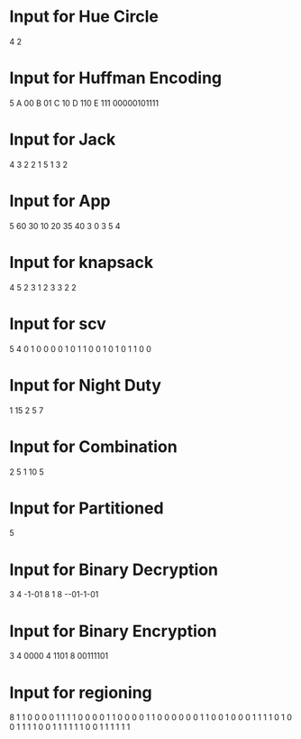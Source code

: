 # Input for Hue Circle
4
2

# Input for Huffman Encoding
5
A 00
B 01
C 10
D 110
E 111
00000101111

# Input for Jack
4 3
2 2 1 5
1
3
2


# Input for App
5 60
30 10 20 35 40
3 0 3 5 4

# Input for knapsack
4 5
2 3
1 2
3 3
2 2


# Input for scv
5 4
0 1 0 0
0 0 1 0
1 1 0 0
1 0 1 0
1 1 0 0

# Input for Night Duty
1 15
2 5 7

# Input for Combination
2
5 1
10 5

# Input for Partitioned
5

# Input for Binary Decryption
3
4
-1-01
8
1
8
--01-1-01

# Input for Binary Encryption
3
4
0000
4
1101
8
00111101


# Input for regioning
8
1 1 0 0 0 0 1 1
1 1 0 0 0 0 1 1
0 0 0 0 1 1 0 0 
0 0 0 0 1 1 0 0 
1 0 0 0 1 1 1 1
0 1 0 0 1 1 1 1
0 0 1 1 1 1 1 1
0 0 1 1 1 1 1 1
